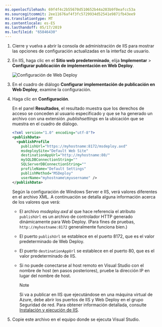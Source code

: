 ```yaml
---
ms.openlocfilehash: 69f4f4c2b55670d510652b44a203b9f0eafcc53a
ms.sourcegitcommit: 2ee11676af4f3fc5729934d52541e9871fb43ee9
ms.translationtype: MT
ms.contentlocale: es-ES
ms.lasthandoff: 05/17/2019
ms.locfileid: "65846430"
---
```


1. Cierre y vuelva a abrir la consola de administración de IIS para mostrar las opciones de configuración actualizadas en la interfaz de usuario.

2. En IIS, haga clic en el **Sitio web predeterminado**, elija **Implementar** > **Configurar publicación de implementación en Web Deploy**.

    ![Configuración de Web Deploy](../../deployment/media/tutorial-configure-web-deploy-publishing.png)

3. En el cuadro de diálogo **Configurar implementación de publicación en Web Deploy**, examine la configuración.

4. Haga clic en **Configuración**.

    En el panel **Resultados**, el resultado muestra que los derechos de acceso se conceden al usuario especificado y que se ha generado un archivo con una extensión *.publishsettings* en la ubicación que se muestra en el cuadro de diálogo.

    ```xml
    <?xml version="1.0" encoding="utf-8"?>
    <publishData>
      <publishProfile
        publishUrl="https://myhostname:8172/msdeploy.axd"
        msdeploySite="Default Web Site"
        destinationAppUrl="http://myhostname:80/"
        mySQLDBConnectionString=""
        SQLServerDBConnectionString=""
        profileName="Default Settings"
        publishMethod="MSDeploy"
        userName="myhostname\myusername" />
    </publishData>
    ```

    Según la configuración de Windows Server e IIS, verá valores diferentes en el archivo XML. A continuación se detalla alguna información acerca de los valores que verá:

   * El archivo *msdeploy.axd* al que hace referencia el atributo `publishUrl` es un archivo de controlador HTTP generado dinámicamente para Web Deploy. (Para fines de pruebas, `http://myhostname:8172` generalmente funciona bien.)
   * El puerto `publishUrl` se establece en el puerto 8172, que es el valor predeterminado de Web Deploy.
   * El puerto `destinationAppUrl` se establece en el puerto 80, que es el valor predeterminado de IIS.
   * Si no puede conectarse al host remoto en Visual Studio con el nombre de host (en pasos posteriores), pruebe la dirección IP en lugar del nombre de host.

     > [!NOTE]
     > Si va a publicar en IIS que ejecutándose en una máquina virtual de Azure, debe abrir los puertos de IIS y Web Deploy en el grupo Seguridad de red. Para obtener información detallada, consulte [Instalación y ejecución de IIS](/azure/virtual-machines/windows/quick-create-portal#install-web-server).

5. Copie este archivo en el equipo donde se ejecuta Visual Studio.
